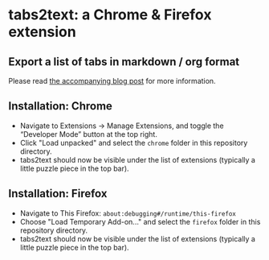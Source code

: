 # tabs2text: a Chrome & Firefox extension

## Export a list of tabs in markdown / org format

Please read [the accompanying blog post](https://mentat.za.net/blog/2024/11/13/exporting-chromium-tabs/) for more information.

## Installation: Chrome

- Navigate to Extensions -> Manage Extensions, and toggle the “Developer Mode” button at the top right.
- Click "Load unpacked" and select the `chrome` folder in this repository directory.
- tabs2text should now be visible under the list of extensions (typically a little puzzle piece in the top bar).

## Installation: Firefox

- Navigate to This Firefox: `about:debugging#/runtime/this-firefox`
- Choose "Load Temporary Add-on..." and select the `firefox` folder in this repository directory.
- tabs2text should now be visible under the list of extensions (typically a little puzzle piece in the top bar).
